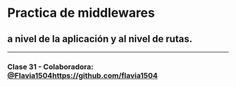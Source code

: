 # Practica de middlewares 
## a nivel de la aplicación y al nivel de rutas.

---

### Clase 31 - Colaboradora: [@Flavia1504](https://github.com/flavia1504)https://github.com/flavia1504
